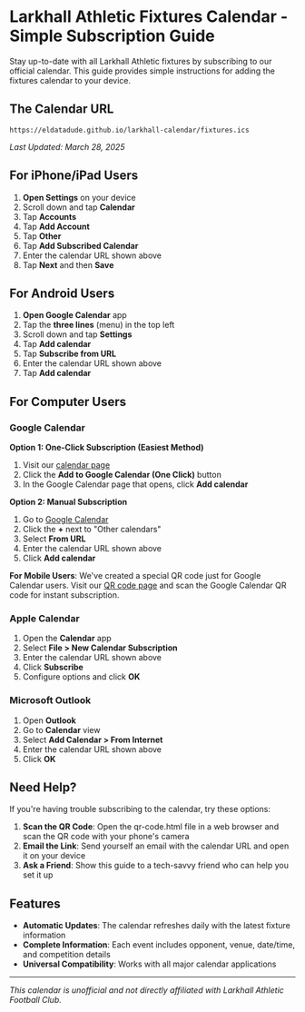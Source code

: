 # Larkhall Athletic Fixtures Calendar - Simple Subscription Guide

Stay up-to-date with all Larkhall Athletic fixtures by subscribing to our official calendar. This guide provides simple instructions for adding the fixtures calendar to your device.

## The Calendar URL

```
https://eldatadude.github.io/larkhall-calendar/fixtures.ics
```

*Last Updated: March 28, 2025*

## For iPhone/iPad Users

1. **Open Settings** on your device
2. Scroll down and tap **Calendar**
3. Tap **Accounts**
4. Tap **Add Account**
5. Tap **Other**
6. Tap **Add Subscribed Calendar**
7. Enter the calendar URL shown above
8. Tap **Next** and then **Save**

## For Android Users

1. **Open Google Calendar** app
2. Tap the **three lines** (menu) in the top left
3. Scroll down and tap **Settings**
4. Tap **Add calendar**
5. Tap **Subscribe from URL**
6. Enter the calendar URL shown above
7. Tap **Add calendar**

## For Computer Users

### Google Calendar

**Option 1: One-Click Subscription (Easiest Method)**
1. Visit our [calendar page](https://eldatadude.github.io/larkhall-calendar/)
2. Click the **Add to Google Calendar (One Click)** button
3. In the Google Calendar page that opens, click **Add calendar**

**Option 2: Manual Subscription**
1. Go to [Google Calendar](https://calendar.google.com/)
2. Click the **+** next to "Other calendars"
3. Select **From URL**
4. Enter the calendar URL shown above
5. Click **Add calendar**

**For Mobile Users**: We've created a special QR code just for Google Calendar users. Visit our [QR code page](https://eldatadude.github.io/larkhall-calendar/qr-code.html) and scan the Google Calendar QR code for instant subscription.

### Apple Calendar
1. Open the **Calendar** app
2. Select **File > New Calendar Subscription**
3. Enter the calendar URL shown above
4. Click **Subscribe**
5. Configure options and click **OK**

### Microsoft Outlook
1. Open **Outlook**
2. Go to **Calendar** view
3. Select **Add Calendar > From Internet**
4. Enter the calendar URL shown above
5. Click **OK**

## Need Help?

If you're having trouble subscribing to the calendar, try these options:

1. **Scan the QR Code**: Open the qr-code.html file in a web browser and scan the QR code with your phone's camera
2. **Email the Link**: Send yourself an email with the calendar URL and open it on your device
3. **Ask a Friend**: Show this guide to a tech-savvy friend who can help you set it up

## Features

- **Automatic Updates**: The calendar refreshes daily with the latest fixture information
- **Complete Information**: Each event includes opponent, venue, date/time, and competition details
- **Universal Compatibility**: Works with all major calendar applications

---

*This calendar is unofficial and not directly affiliated with Larkhall Athletic Football Club.*
